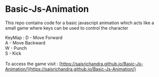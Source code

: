 # Basic-Js-Animation
This repo contains code for a basic javascript animation which acts like a small game where keys can be used to control the character

KeyMap :
D - Move Forward<br>
A - Move Backward<br>
W - Punch<br>
S - Kick<br>
<br>
To access the game visit :
[https://saisrichandra.github.io/Basic-Js-Animation/](https://saisrichandra.github.io/Basic-Js-Animation/)
